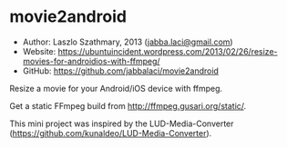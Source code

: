 movie2android
=============

* Author:  Laszlo Szathmary, 2013 (<jabba.laci@gmail.com>)
* Website: <https://ubuntuincident.wordpress.com/2013/02/26/resize-movies-for-androidios-with-ffmpeg/>
* GitHub:  <https://github.com/jabbalaci/movie2android>

Resize a movie for your Android/iOS device with ffmpeg.

Get a static FFmpeg build from <http://ffmpeg.gusari.org/static/>.

This mini project was inspired by the LUD-Media-Converter
(<https://github.com/kunaldeo/LUD-Media-Converter>).
